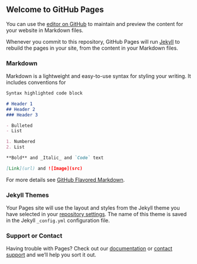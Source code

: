 ## Welcome to GitHub Pages

You can use the [editor on GitHub](https://github.com/ps943/puneetsihag.github.io/edit/gh-pages/index.md) to maintain and preview the content for your website in Markdown files.

Whenever you commit to this repository, GitHub Pages will run [Jekyll](https://jekyllrb.com/) to rebuild the pages in your site, from the content in your Markdown files.

### Markdown

Markdown is a lightweight and easy-to-use syntax for styling your writing. It includes conventions for

```markdown
Syntax highlighted code block

# Header 1
## Header 2
### Header 3

- Bulleted
- List

1. Numbered
2. List

**Bold** and _Italic_ and `Code` text

[Link](url) and ![Image](src)
```

For more details see [GitHub Flavored Markdown](https://github.dxc.com).

### Jekyll Themes

Your Pages site will use the layout and styles from the Jekyll theme you have selected in your [repository settings](https://github.com/ps943/puneetsihag.github.io/settings). The name of this theme is saved in the Jekyll `_config.yml` configuration file.

### Support or Contact

Having trouble with Pages? Check out our [documentation](https://github.dxc.com) or [contact support](https://github.com/contact) and we’ll help you sort it out.
